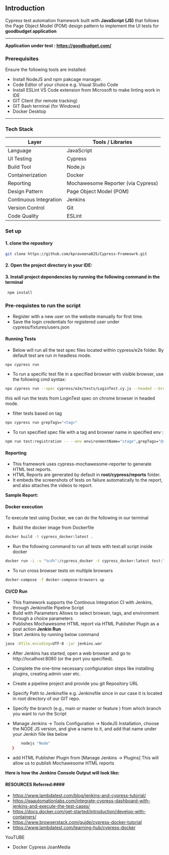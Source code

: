 
## Introduction

Cypress test automation framework built with **JavaScript (JS)** that follows the Page Object Model (POM) design pattern to implement the UI tests for **goodbudget application**

---

**Application under test : https://goodbudget.com/**

### Prerequisites

Ensure the following tools are installed:

- Install NodeJS and npm pakcage manager.
- Code Editor of your choice e.g. Visual Studio Code
- Install ESLint VS Code extension from Microsoft to make linting work in IDE
- GIT Client (for remote tracking)
- GIT Bash terminal (for Windows)
- Docker Desktop

---

### Tech Stack

| Layer                   | Tools / Libraries                                  |
|-------------------------|----------------------------------------------------|
| Language                | JavaScript                                         |
| UI Testing              | Cypress                                            |
| Build Tool              | Node.js                                            |
| Containerization        | Docker                                             |
| Reporting               | Mochawesome Reporter (via Cypress)                 |
| Design Pattern          | Page Object Model (POM)                            |
| Continuous Integration  | Jenkins                                            |
| Version Control         | Git                                                |
| Code Quality            | ESLint                                             |


### Set up

#### 1. clone the repository
``` bash
git clone https://github.com/kpraveena825/Cypress-Frameowrk.git
```
#### 2. Open the project directory in your IDE:

#### 3. Install project dependencies by running the following command in the terminal
``` bash
 npm install
```

### Pre-requistes to run the script
- Register with a new user on the website manually for first time.
- Save the login credentials for registered user under cypress/fixtures/users.json

#### Running Tests
 - Below will run all the test spec files located within cypress/e2e folder. By default test are run in headless mode.
 ``` bash 
 npx cypress run
 ```
- To run a specific test file in a specified browser with visible browser, use the following cmd syntax: 
``` bash 
npx cypress run --spec cypress/e2e/tests/LoginTest.cy.js --headed --browser chrome
```
this will run the tests from LoginTest spec on chrome browser in headed mode.

- filter tests based on tag
``` bash 
npx cypress run grepTags="<tag>" 
``` 

- To run specified spec file with a tag and browser name in specified env : 
``` bash 
npm run test:registration -- --env environmentName="stage",grepTags="@smoke" --headed --browser chrome
```

#### Reporting

- This framework uses cypress-mochawesome-reporter to generate HTML test reports.
- HTML Reports are generated by default in **root/cypress/reports** folder.
- It embeds the screenshots of tests on failure automatically to the report, and also attaches the videos to report.

**Sample Report:**

#### Docker execution
To execute test using Docker, we can do the following in our terminal
 - Build the docker image from Dockerfile
``` bash
docker build -t cypress_docker:latest . 
```
- Run the following command to run all tests with test:all script inside docker
 ``` bash
docker run -i -v "%cd%":/cypress_docker -t cypress_docker:latest test:login -- --env environmentName="local",grepTags="@smoke" --headed chrome
```
- To run cross browser tests on multiple browsers
``` bash
docker-compose -f docker-compose-browsers up
```
#### CI/CD Run
- This framework supports the Continous Integration CI with Jenkins, through Jenkinsfile Pipeline Script
- Build with Parameters Allows to select  browser, tags, and environment through a choice parameters
- Publishes Mochawesome HTML report via HTML Publisher Plugin as a post action
**Jenkin Run**
- Start Jenkins by running below command
``` bash
java -Dfile.encoding=UTF-8 -jar jenkins.war
```
- After Jenkins has started, open a web browser and go to http://localhost:8080 (or the port you specified).

- Complete the one-time necessary configiuration steps like installing plugins, creating admin user etc.
- Create a pipeline project and provide you git Repository URL
- Specify Path to Jenkinsfile e.g. Jenkinsfile since in our case it is located in root directory of our GIT repo.
- Specify the branch (e.g., main or master or feature ) from which branch you want to run the Script
- Manage Jenkins ->  Tools Configuration -> NodeJS Installation, choose the NODE JS version, and give a name to it, and add that name under your Jenkin fiile like below
``` bash tools {
       nodejs "Node"
   }
   ```
- add HTML Publisher Plugin from [Manage Jenkins -> Plugins] This will allow us to publish Mochawesome HTML reports

**Here is how the Jenkins Console Output will look like:**

#### RESOURCES Referred:####
- https://www.lambdatest.com/blog/jenkins-and-cypress-tutorial/
- https://qaautomationlabs.com/integrate-cypress-dashboard-with-jenkins-and-execute-the-test-cases/
- https://docs.docker.com/get-started/introduction/develop-with-containers/
- https://www.browserstack.com/guide/cypress-docker-tutorial
- https://www.lambdatest.com/learning-hub/cypress-docker

YouTUBE

- Docker Cypress JoanMedia


